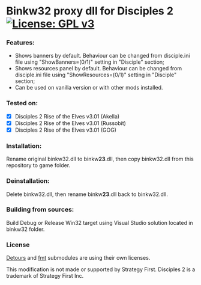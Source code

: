 # Binkw32 proxy dll for Disciples 2 [![License: GPL v3](https://img.shields.io/badge/License-GPL%20v3-blue.svg)](https://www.gnu.org/licenses/gpl-3.0)

### Features:
- Shows banners by default.
  Behaviour can be changed from disciple.ini file using "ShowBanners=(0/1)" setting in "Disciple" section;
- Shows resources panel by default.
  Behaviour can be changed from disciple.ini file using "ShowResources=(0/1)" setting in "Disciple" section;
- Can be used on vanilla version or with other mods installed.

### Tested on:
- [x] Disciples 2 Rise of the Elves v3.01 (Akella)
- [x] Disciples 2 Rise of the Elves v3.01 (Russobit)
- [x] Disciples 2 Rise of the Elves v3.01 (GOG)

### Installation:
Rename original binkw32.dll to binkw**23**.dll, then copy binkw32.dll from this repository to game folder.

### Deinstallation:
Delete binkw32.dll, then rename binkw**23**.dll back to binkw32.dll.

### Building from sources:
Build Debug or Release Win32 target using Visual Studio solution located in binkw32 folder. 

### License
[Detours](https://github.com/microsoft/Detours) and [fmt](https://github.com/fmtlib/fmt) submodules are using their own licenses.


This modification is not made or supported by Strategy First.
Disciples 2 is a trademark of Strategy First Inc.

